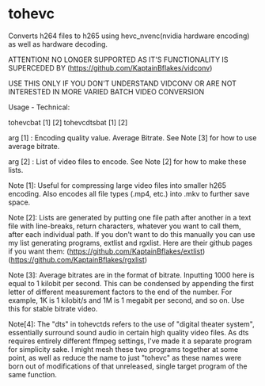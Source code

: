 # tohevc
Converts h264 files to h265 using hevc_nvenc(nvidia hardware encoding) as well as hardware decoding.

ATTENTION! NO LONGER SUPPORTED AS IT'S FUNCTIONALITY IS SUPERCEDED BY (https://github.com/KaptainBflakes/vidconv)

USE THIS ONLY IF YOU DON'T UNDERSTAND VIDCONV OR ARE NOT INTERESTED IN MORE VARIED BATCH VIDEO CONVERSION

Usage - Technical: 

tohevcbat [1] [2]
tohevcdtsbat [1] [2]

arg [1] : Encoding quality value. Average Bitrate. See Note [3] for how to use average bitrate.

arg [2] : List of video files to encode. See Note [2] for how to make these lists.

Note [1]: Useful for compressing large video files into smaller h265 encoding. Also encodes all file types (.mp4, etc.) into .mkv to further save space.

Note [2]: Lists are generated by putting one file path after another in a text file with line-breaks, return characters, whatever you want to call them, after each individual path. If you don't want to do this manually you can use my list generating programs, extlist and rgxlist. Here are their github pages if you want them: (https://github.com/KaptainBflakes/extlist) (https://github.com/KaptainBflakes/rgxlist)

Note [3]: Average bitrates are in the format of bitrate. Inputting 1000 here is equal to 1 kilobit per second. This can be condensed by appending the first letter of different measurement factors to the end of the number. For example, 1K is 1 kilobit/s and 1M is 1 megabit per second, and so on. Use this for stable bitrate video.


Note[4]: The "dts" in tohevctds refers to the use of "digital theater system", essentially surround sound audio in certain high quality video files. As dts requires entirely different ffmpeg settings, I've made it a separate program for simplicity sake. I might mesh these two programs together at some point, as well as reduce the name to just "tohevc" as these names were born out of modifications of that unreleased, single target program of the same function.
